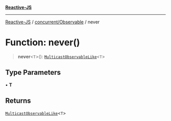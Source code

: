 [**Reactive-JS**](../../../README.md)

***

[Reactive-JS](../../../README.md) / [concurrent/Observable](../README.md) / never

# Function: never()

> **never**\<`T`\>(): [`MulticastObservableLike`](../../interfaces/MulticastObservableLike.md)\<`T`\>

## Type Parameters

• **T**

## Returns

[`MulticastObservableLike`](../../interfaces/MulticastObservableLike.md)\<`T`\>
